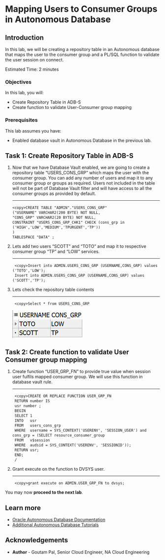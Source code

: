 # Mapping Users to Consumer Groups in Autonomous Database

## Introduction

In this lab, we will be creating a repository table in an Autonomous database that maps the user to the consumer group and a PL/SQL function to validate the user session on connect.

Estimated Time: 2 minutes

### Objectives

In this lab, you will:

-   Create Repository Table in ADB-S
-   Create function to validate User-Consumer group mapping

### Prerequisites

This lab assumes you have:

- Enabled database vault in Autonomous Database in the previous lab.

## Task 1: Create Repository Table in ADB-S

1.  Now that we have Database Vault enabled, we are going to create a repository table “USERS\_CONS\_GRP” which maps the user with the consumer group. You can add any number of users and map it to any consumer group or groups as required. Users not included in the table will not be part of Database Vault filter and will have access to all the consumer groups as provided by default.

    ---

        
        <copy>CREATE TABLE "ADMIN"."USERS_CONS_GRP" 
        ("USERNAME" VARCHAR2(200 BYTE) NOT NULL, 
        "CONS_GRP" VARCHAR2(20 BYTE) NOT NULL, 
        CONSTRAINT "USERS_CONS_GRP_CHK1" CHECK (cons_grp in ('HIGH','LOW','MEDIUM','TPURGENT','TP'))
        )  
        TABLESPACE "DATA" ;



2. Lets add two users “SCOTT” and “TOTO” and map it to respective consumer group “TP” and “LOW” services.

    ---


        <copy>Insert into ADMIN.USERS_CONS_GRP (USERNAME,CONS_GRP) values ('TOTO','LOW');
        Insert into ADMIN.USERS_CONS_GRP (USERNAME,CONS_GRP) values ('SCOTT','TP');



3. Lets check the repository table contents

    ---
        <copy>Select * from USERS_CONS_GRP

    ![Repository table contents](./images/repo-table.png " ")





## Task 2: Create function to validate User Consumer group mapping

1. Create function “USER\_GRP\_FN” to provide true value when session user fulfils mapped consumer group. We will use this function in database vault rule.

    ---
        <copy>CREATE OR REPLACE FUNCTION USER_GRP_FN 
        RETURN number IS 
        usr number ; 
        BEGIN 
        SELECT 1
        INTO   usr
        FROM   users_cons_grp
        WHERE  username = SYS_CONTEXT('USERENV', 'SESSION_USER') and  cons_grp = (SELECT resource_consumer_group
        FROM   v$session
        WHERE  audsid = SYS_CONTEXT('USERENV', 'SESSIONID')); 
        RETURN usr; 
        END; 
        /

2. Grant execute on the function to DVSYS user.

    ---
        <copy>grant execute on ADMIN.USER_GRP_FN to dvsys;

You may now **proceed to the next lab**.

## Learn more

* [Oracle Autonomous Database Documentation](https://docs.oracle.com/en/cloud/paas/autonomous-data-warehouse-cloud/index.html)
* [Additional Autonomous Database Tutorials](https://docs.oracle.com/en/cloud/paas/autonomous-data-warehouse-cloud/tutorials.html)



## Acknowledgements
* **Author** - Goutam Pal, Senior Cloud Engineer, NA Cloud Engineering
